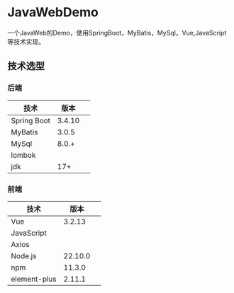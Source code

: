 # JavaWebDemo
一个JavaWeb的Demo，使用SpringBoot，MyBatis，MySql，Vue,JavaScript等技术实现。

## 技术选型

### 后端

| 技术        | 版本   |      |
| ----------- | ------ | ---- |
| Spring Boot | 3.4.10 |      |
| MyBatis     | 3.0.5  |      |
| MySql       | 8.0.+  |      |
| lombok      |        |      |
| jdk         | 17+    |      |

### 前端

| 技术         | 版本    |      |
| ------------ | ------- | ---- |
| Vue          | 3.2.13  |      |
| JavaScript   |         |      |
| Axios        |         |      |
| Node.js      | 22.10.0 |      |
| npm          | 11.3.0  |      |
| element-plus | 2.11.1  |      |

